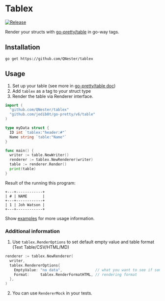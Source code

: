 # Tablex

[![Release](https://github.com/QNester/tablex/actions/workflows/release.yml/badge.svg)](https://github.com/QNester/tablex/actions/workflows/release.yml)

Render your structs with [go-pretty/table](https://github.com/jedib0t/go-pretty/tree/main/table) in go-way tags.

## Installation 

`go get https://github.com/QNester/tablex`

## Usage

1. Set up your table (see more in [go-pretty/table doc](https://github.com/jedib0t/go-pretty/tree/main/table))
2. Add `tablex` as a tag to your struct type
3. Render the table via Renderer interface.

```go
import (
  "github.com/QNester/tablex"
  "github.com/jedib0t/go-pretty/v6/table"
)

type myData struct {
  ID int `tablex:"header:#"`
  Name string `table:"Name"`
}

func main() {
  writer := table.NewWriter()
  renderer := tablex.NewRenderer(writer)
  table := renderer.Render()
  print(table)
}
```

Result of the running this program:
```text
+---+------------+
| # | NAME       |
+---+------------+
| 1 | Joh Watson |
+---+------------+
```

Show [examples](./internal/examples) for more usage information.

### Additional information
1. Use `tablex.RenderOptions` to set default empty value and table format (Text Table/CSV/HTML/MD)
```go
renderer := tablex.NewRenderer(
  writer,
  tablex.RendererOptions{
    EmptyValue: "no data",               // what you want to see if some of your fields' data equals nil
    Format:     tablex.RenderFormatHTML, // rendering format
  },
)
```
2. You can use `RendererMock` in your tests.